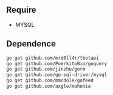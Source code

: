 ## Require
  * MYSQL

## Dependence
```bash
go get github.com/mrd0ll4r/tbotapi
go get github.com/PuerkitoBio/goquery
go get github.com/jinzhu/gorm
go get github.com/go-sql-driver/mysql
go get github.com/mmcdole/gofeed
go get github.com/axgle/mahonia
```